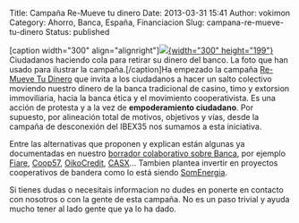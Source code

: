 Title: Campaña Re-Mueve tu dinero
Date: 2013-03-31 15:41
Author: vokimon
Category: Ahorro, Banca, España, Financiacion
Slug: campana-re-mueve-tu-dinero
Status: published

\[caption width="300" align="alignright"\][![](http://remuevetudinero.net/files/2013/03/colaenelbanco-300x199.jpg){width="300" height="199"}](http://remuevetudinero.net/files/2013/03/colaenelbanco-300x199.jpg) Ciudadanos haciendo cola para retirar su dinero del banco. La foto que han usado para ilustrar la campaña.\[/caption\]Ha empezado la campaña [Re-Mueve Tu Dinero](http://remuevetudinero.net/) que invita a los ciudadanos a hacer un salto colectivo moviendo nuestro dinero de la banca tradicional de casino, timo y extorsion immoviliaria, hacia la banca ética y el movimiento cooperativista. Es una acción de protesta y a la vez de **empoderamiento ciudadano**. Por supuesto, por alineación total de motivos, objetivos y vías, desde la campaña de desconexión del IBEX35 nos sumamos a esta iniciativa.

Entre las alternativas que proponen y explican están algunas ya documentadas en nuestro [borrador colaborativo sobre Banca](http://desconexionibex35.org/wiki/index.php?title=Banca), por ejemplo [Fiare](http://www.proyectofiare.com), [Coop57](http://www.coop57.coop/), [OikoCredit](http://www.oikocredit.org), [CASX](http://www.casx.cat/)... Tambien plantea invertir en proyectos cooperativos de bandera como lo está siendo [SomEnergia](http://somenergia.coop).

Si tienes dudas o necesitais informacion no dudes en ponerte en contacto con nosotros o con la gente de esta campaña. No es un paso trivial y ayuda mucho tener al lado gente que ya lo ha dado.
